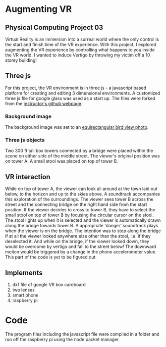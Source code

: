 # Augmenting VR
## Physical Computing Project 03
Virtual Reality is an immersion into a surreal world where the only control is the start and finish time of the VR experience. With this project, I explored augmenting the VR experience by controlling what happens to you inside the VR world. I wanted to induce Vertigo by throwing my victim off a 10 storey building!

## Three js
For this project, the VR environment is in three js - a javascript based platform for creating and editing 3 dimensional environments. A customized three js file for google glass was used as a start up. The files were forked from the [instructor's github webpage](https://github.com/marsman12019/IDeATePhysCompProject03-Cardboard).
### Background image
The background image was set to an [equirectangular bird view photo](http://jasonperrone.com/2016/07/09/cocoa-water-tank-aerial-360/).
### Three js objects
Two 300 ft tall box towers connected by a bridge were placed within the scene on either side of the middle street. The viewer's original position was on tower A. A small stool was placed on top of tower B.

## VR interaction
While on top of tower A, the viewer can look all around at the town laid out below, to the horizon and up to the skies above. A soundtrack accompanies this exploration of the surroundings. The viewer sees tower B across the street and the connecting bridge on the right hand side from the start position. If the viewer decides to cross to tower B, they have to select the small stool on top of tower B by focusing the circular cursor on the stool. The stool lights up when it is selected and the viewer is automatically drawn along the bridge towards tower B. A appropriate 'danger' soundtrack plays when the viewer is on the bridge.
The intention was to stop along the bridge if at all the viewer looked anywhere else other than the stool, i.e. if they deselected it. And while on the bridge, if the viewer looked down, they would be overcome by vertigo and fall to the street below! The downward motion would be triggered by a change in the phone accelerometer value. This part of the code is yet to be figured out. 

## Implements
1. dxf file of google VR box cardboard
2. two lenses
3. smart phone
4. raspberry pi

# Code
The program files including the javascript file were compiled in a folder and run off the raspberry pi using the node packet manager.
